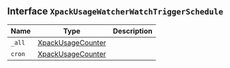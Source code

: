 ## Interface `XpackUsageWatcherWatchTriggerSchedule`

| Name | Type | Description |
| - | - | - |
| `_all` | [XpackUsageCounter](./XpackUsageCounter.md) | &nbsp; |
| `cron` | [XpackUsageCounter](./XpackUsageCounter.md) | &nbsp; |
